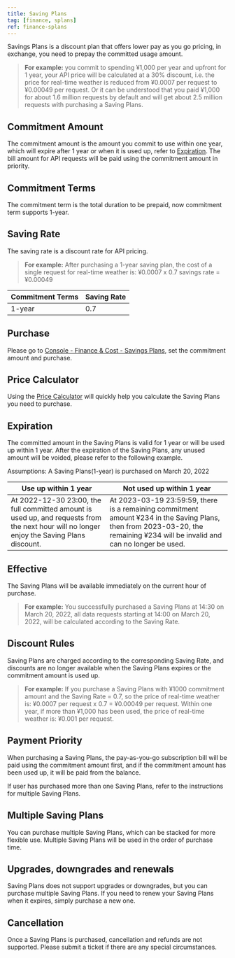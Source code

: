```yaml
---
title: Saving Plans
tag: [finance, splans]
ref: finance-splans
---
```


Savings Plans is a discount plan that offers lower pay as you go pricing, in exchange, you need to prepay the committed usage amount.

> **For example:** you commit to spending ¥1,000 per year and upfront for 1 year, your API price will be calculated at a 30% discount, i.e. the price for real-time weather is reduced from ¥0.0007 per request to ¥0.00049 per request. Or it can be understood that you paid ¥1,000 for about 1.6 million requests by default and will get about 2.5 million requests with purchasing a Saving Plans.

## Commitment Amount

The commitment amount is the amount you commit to use within one year, which will expire after 1 year or when it is used up, refer to [Expiration](#expiration). The bill amount for API requests will be paid using the commitment amount in priority.

## Commitment Terms

The commitment term is the total duration to be prepaid, now commitment term supports 1-year.

## Saving Rate

The saving rate is a discount rate for API pricing.

> **For example:** After purchasing a 1-year saving plan, the cost of a single request for real-time weather is: ¥0.0007 x 0.7 savings rate = ¥0.00049

| Commitment Terms | Saving Rate |
| ---------------- | ----------- |
| 1-year           | 0.7         |

## Purchase

Please go to [Console - Finance & Cost - Savings Plans](https://console.qweather.com/saving-plans), set the commitment amount and purchase.

## Price Calculator

Using the [Price Calculator](https://console.qweather.com/price-calculator) will quickly help you calculate the Saving Plans you need to purchase.

## Expiration

The committed amount in the Saving Plans is valid for 1 year or will be used up within 1 year. After the expiration of the Saving Plans, any unused amount will be voided, please refer to the following example.

Assumptions: A Saving Plans(1-year) is purchased on March 20, 2022

| Use up within 1 year                                                                                                                                 | Not used up within 1 year                                                                                                                                                               |
| ---------------------------------------------------------------------------------------------------------------------------------------------------- | --------------------------------------------------------------------------------------------------------------------------------------------------------------------------------------- |
| At 2022-12-30 23:00, the full committed amount is used up, and requests from the next hour will no longer enjoy the Saving Plans discount. | At 2023-03-19 23:59:59, there is a remaining commitment amount ¥234 in the Saving Plans, then from 2023-03-20, the remaining ¥234 will be invalid and can no longer be used. |

## Effective

The Saving Plans will be available immediately on the current hour of purchase.

> **For example:** You successfully purchased a Saving Plans at 14:30 on March 20, 2022, all data requests starting at 14:00 on March 20, 2022, will be calculated according to the Saving Rate.

## Discount Rules

Saving Plans are charged according to the corresponding Saving Rate, and discounts are no longer available when the Saving Plans expires or the commitment amount is used up.

> **For example:** If you purchase a Saving Plans with ¥1000 commitment amount and the Saving Rate = 0.7, so the price of real-time weather is: ¥0.0007 per request x 0.7 = ¥0.00049 per request. Within one year, if more than ¥1,000 has been used, the price of real-time weather is: ¥0.001 per request.

## Payment Priority

When purchasing a Saving Plans, the pay-as-you-go subscription bill will be paid using the commitment amount first, and if the commitment amount has been used up, it will be paid from the balance.

If user has purchased more than one Saving Plans, refer to the instructions for multiple Saving Plans.

## Multiple Saving Plans

You can purchase multiple Saving Plans, which can be stacked for more flexible use. Multiple Saving Plans will be used in the order of purchase time. 

## Upgrades, downgrades and renewals

Saving Plans does not support upgrades or downgrades, but you can purchase multiple Saving Plans. If you need to renew your Saving Plans when it expires, simply purchase a new one.

## Cancellation

Once a Saving Plans is purchased, cancellation and refunds are not supported. Please submit a ticket if there are any special circumstances.